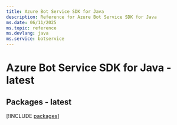 ```yaml
---
title: Azure Bot Service SDK for Java
description: Reference for Azure Bot Service SDK for Java
ms.date: 06/11/2025
ms.topic: reference
ms.devlang: java
ms.service: botservice
---
```

# Azure Bot Service SDK for Java - latest
## Packages - latest
[!INCLUDE [packages](bot-service-index.md)]